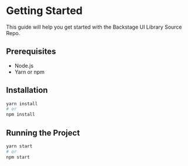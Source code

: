 # Getting Started

This guide will help you get started with the Backstage UI Library Source Repo.

## Prerequisites
- Node.js
- Yarn or npm

## Installation

```sh
yarn install
# or
npm install
```

## Running the Project

```sh
yarn start
# or
npm start
``` 